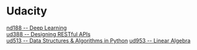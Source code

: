 # Udacity

[nd188 -- Deep Learning](https://www.udacity.com/facebook-pytorch-scholarship)   
[ud388 -- Designing RESTful APIs](https://www.udacity.com/course/designing-restful-apis--ud388)  
[ud513 -- Data Structures & Algorithms in Python](https://www.udacity.com/course/data-structures-and-algorithms-in-python--ud513)
[ud953 -- Linear Algebra](https://www.udacity.com/course/linear-algebra-refresher-course--ud953)  
